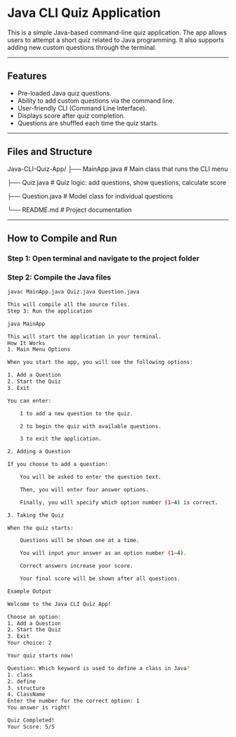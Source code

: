 # Java CLI Quiz Application

This is a simple Java-based command-line quiz application. The app allows users to attempt a short quiz related to Java programming. It also supports adding new custom questions through the terminal.

---

## Features

- Pre-loaded Java quiz questions.
- Ability to add custom questions via the command line.
- User-friendly CLI (Command Line Interface).
- Displays score after quiz completion.
- Questions are shuffled each time the quiz starts.

---

## Files and Structure

Java-CLI-Quiz-App/
├── MainApp.java # Main class that runs the CLI menu

├── Quiz.java # Quiz logic: add questions, show questions, calculate score

├── Question.java # Model class for individual questions

└── README.md # Project documentation


---


## How to Compile and Run

### Step 1: Open terminal and navigate to the project folder

### Step 2: Compile the Java files

```bash
javac MainApp.java Quiz.java Question.java

This will compile all the source files.
Step 3: Run the application

java MainApp

This will start the application in your terminal.
How It Works
1. Main Menu Options

When you start the app, you will see the following options:

1. Add a Question
2. Start the Quiz
3. Exit

You can enter:

    1 to add a new question to the quiz.

    2 to begin the quiz with available questions.

    3 to exit the application.

2. Adding a Question

If you choose to add a question:

    You will be asked to enter the question text.

    Then, you will enter four answer options.

    Finally, you will specify which option number (1–4) is correct.

3. Taking the Quiz

When the quiz starts:

    Questions will be shown one at a time.

    You will input your answer as an option number (1–4).

    Correct answers increase your score.

    Your final score will be shown after all questions.

Example Output

Welcome to the Java CLI Quiz App!

Choose an option:
1. Add a Question
2. Start the Quiz
3. Exit
Your choice: 2

Your quiz starts now!

Question: Which keyword is used to define a class in Java?
1. class
2. define
3. structure
4. ClassName
Enter the number for the correct option: 1
You answer is right!

Quiz Completed!
Your Score: 5/5
